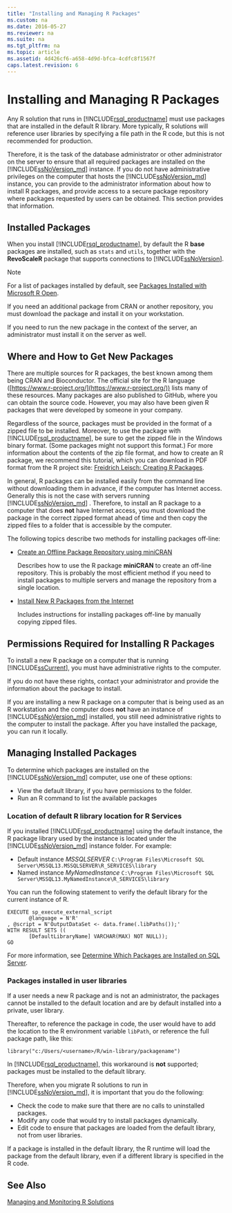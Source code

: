 ```yaml
---
title: "Installing and Managing R Packages"
ms.custom: na
ms.date: 2016-05-27
ms.reviewer: na
ms.suite: na
ms.tgt_pltfrm: na
ms.topic: article
ms.assetid: 4d426cf6-a658-4d9d-bfca-4cdfc8f1567f
caps.latest.revision: 6
---
```

# Installing and Managing R Packages
 Any R solution that runs in [!INCLUDE[rsql_productname](../../Topics/TopicNameContainA/includes/rsql_productname_md.md)] must use packages that are installed in the default R library. More typically, R solutions will reference user libraries by specifying a file path in the R code, but this is not recommended for production.

Therefore, it is the task of the database administrator or other administrator on the server to ensure that all required packages are installed on the [!INCLUDE[ssNoVersion_md](../../Topics/TopicNameContainA/includes/ssNoVersion_md.md)] instance. If you do not have administrative privileges on the computer that hosts the [!INCLUDE[ssNoVersion_md](../../Topics/TopicNameContainA/includes/ssNoVersion_md.md)]  instance, you can provide to the administrator information about how to install R packages, and provide access to a secure package repository where packages requested by users can be obtained. This section provides that information. 

## Installed Packages
When you install  [!INCLUDE[rsql_productname](../../Topics/TopicNameContainA/includes/rsql_productname_md.md)],  by default the R **base** packages are installed, such as `stats` and `utils`, together with the **RevoScaleR** package that supports connections to [!INCLUDE[ssNoVersion](../../Topics/TopicNameContainA/includes/ssNoVersion_md.md)].  
  
 
> [!NOTE]  
>  For a list of packages installed by default, see [Packages Installed with Microsoft R Open](https://mran.microsoft.com/rro/installed/).  

 If you need an additional package from CRAN or another repository, you must download the package and install it on your workstation.  
  
 If you need to run the new package in the context of the server, an administrator must install it on the server as well.   
   
## Where and How to Get New Packages  
 There are multiple sources for R packages, the best known among them being CRAN and Bioconductor. The official site for the R language ([https://www.r-project.org/](https://www.r-project.org/)) lists many of these resources. Many packages are also published to GitHub, where you can obtain the source code. However, you may also have been given R packages that were developed by someone in your company.  
  
 Regardless of the source, packages must be provided in the format of a zipped file to be installed. Moreover, to use the package with [!INCLUDE[rsql_productname](../../Topics/TopicNameContainA/includes/rsql_productname_md.md)], be sure to get the zipped file in the  Windows binary format. (Some packages might not support this format.) For more information about the contents of the zip file format, and how to create an R package, we recommend this tutorial, which you can download in PDF format from the R project site: [Freidrich Leisch: Creating R Packages](http://cran.r-project.org/doc/contrib/Leisch-CreatingPackages.pdf). 
  
 In general, R packages can be installed easily from the command line without downloading them in advance,  if the computer has Internet access.  Generally this is not the case with servers running [!INCLUDE[ssNoVersion_md](../../Topics/TopicNameContainA/includes/ssNoVersion_md.md)] .  Therefore, to install an  R package to a computer that does **not** have Internet access, you must download the package in the correct zipped format ahead of time and then copy the zipped files to a folder that is accessible by the computer. 
 
 The following topics describe two methods for installing packages off-line: 

+ [Create an Offline Package Repository using miniCRAN](../../Topics/TopicNameContainA/Create-a-Local-Package-Repository-Using-miniCRAN.md)

  Describes how to use the R package **miniCRAN** to create an off-line repository. This is probably the most efficient method if you need to install packages to multiple servers and manage the repository from a single location. 
+ [Install New R Packages from the Internet](../../Topics/TopicNameNotContainA/Install-Additional-R-Packages-on-SQL-Server.md)

  Includes instructions for installing packages off-line by manually copying zipped files.   

## Permissions Required for Installing R Packages  
  
To install a new R package on a computer that is running [!INCLUDE[ssCurrent](../../Topics/TopicNameContainA/includes/ssCurrent_md.md)], you must have administrative rights to the computer.   

If you do not have these rights, contact your administrator and provide the information about the package to install.  
  

If you are installing a new R package on a computer that is being used as an R workstation and the computer does **not** have an instance of [!INCLUDE[ssNoVersion_md](../../Topics/TopicNameContainA/includes/ssNoVersion_md.md)] installed, you still need administrative rights to the computer to install the package. After you have installed the package, you can run it locally.  
 

## Managing Installed Packages

To determine which packages are installed on the [!INCLUDE[ssNoVersion_md](../../Topics/TopicNameContainA/includes/ssNoVersion_md.md)] computer, use one of these options:

+ View the default library, if you have permissions to the folder.
+ Run an R command to list the available packages

### Location of default R library location for R Services

If you installed  [!INCLUDE[rsql_productname](../../Topics/TopicNameContainA/includes/rsql_productname_md.md)] using the default instance, the R package library used by the instance is located under the [!INCLUDE[ssNoVersion_md](../../Topics/TopicNameContainA/includes/ssNoVersion_md.md)] instance folder. For example: 

+ Default instance _MSSQLSERVER_
  `C:\Program Files\Microsoft SQL Server\MSSQL13.MSSQLSERVER\R_SERVICES\library`
+ Named instance _MyNamedInstance_
  `C:\Program Files\Microsoft SQL Server\MSSQL13.MyNamedInstance\R_SERVICES\library` 


You can run the following statement to verify the default library for the current instance of R. 
~~~~
EXECUTE sp_execute_external_script
       @language = N'R'
, @script = N'OutputDataSet <- data.frame(.libPaths());'
WITH RESULT SETS ((
       [DefaultLibraryName] VARCHAR(MAX) NOT NULL));
GO
~~~~

For more information, see [Determine Which Packages are Installed on SQL Server](../../Topics/TopicNameNotContainA/Determine-Which-Packages-are-Installed-on-SQL-Server.md).

### Packages installed in user libraries
If a user needs a new R package and is not an administrator, the packages cannot be installed to the default location and are by default installed into a private, user library. 

Thereafter, to reference the package in code, the user would have to add the location to the R environment variable `libPath`, or reference the full package path, like this:  
  
~~~~
library("c:/Users/<username>/R/win-library/packagename")  
~~~~


In [!INCLUDE[rsql_productname](../../Topics/TopicNameContainA/includes/rsql_productname_md.md)], this workaround is **not** supported; packages must be installed to the default library. 

Therefore, when you migrate R solutions to run in [!INCLUDE[ssNoVersion_md](../../Topics/TopicNameContainA/includes/ssNoVersion_md.md)], it is important that you do the following:
+ Check the code to make sure that there are no calls to uninstalled packages.
+ Modify any code that would try to install packages dynamically.
+ Edit code to ensure that packages are loaded from the default library,  not from user libraries.

If a package is installed in the default library, the R runtime will load the package from the default library, even if a different library is specified in the R code.



 ## See Also  
 [Managing and Monitoring R Solutions](../../Topics/TopicNameNotContainA/Managing-and-Monitoring-R-Solutions.md)  